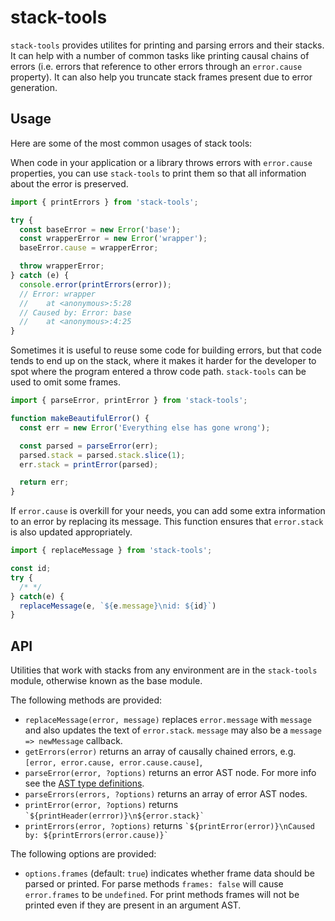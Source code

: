 # stack-tools

`stack-tools` provides utilites for printing and parsing errors and their stacks. It can help with a number of common tasks like printing causal chains of errors (i.e. errors that reference to other errors through an `error.cause` property). It can also help you truncate stack frames present due to error generation.

## Usage

Here are some of the most common usages of stack tools:

When code in your application or a library throws errors with `error.cause` properties, you can use `stack-tools` to print them so that all information about the error is preserved.

```js
import { printErrors } from 'stack-tools';

try {
  const baseError = new Error('base');
  const wrapperError = new Error('wrapper');
  baseError.cause = wrapperError;

  throw wrapperError;
} catch (e) {
  console.error(printErrors(error));
  // Error: wrapper
  //    at <anonymous>:5:28
  // Caused by: Error: base
  //    at <anonymous>:4:25
}
```

Sometimes it is useful to reuse some code for building errors, but that code tends to end up on the stack, where it makes it harder for the developer to spot where the program entered a throw code path. `stack-tools` can be used to omit some frames.

```js
import { parseError, printError } from 'stack-tools';

function makeBeautifulError() {
  const err = new Error('Everything else has gone wrong');

  const parsed = parseError(err);
  parsed.stack = parsed.stack.slice(1);
  err.stack = printError(parsed);

  return err;
}
```

If `error.cause` is overkill for your needs, you can add some extra information to an error by replacing its message. This function ensures that `error.stack` is also updated appropriately.

```js
import { replaceMessage } from 'stack-tools';

const id;
try {
  /* */
} catch(e) {
  replaceMessage(e, `${e.message}\nid: ${id}`)
}
```

## API

Utilities that work with stacks from any environment are in the `stack-tools` module, otherwise known as the base module.

The following methods are provided:

- `replaceMessage(error, message)` replaces `error.message` with `message` and also updates the text of `error.stack`. `message` may also be a `message => newMessage` callback.
- `getErrors(error)` returns an array of causally chained errors, e.g. `[error, error.cause, error.cause.cause]`,
- `parseError(error, ?options)` returns an error AST node. For more info see the [AST type definitions](https://github.com/stack-tools-js/stack-tools/tree/trunk/packages/stack-tools/lib/ast.d.ts).
- `parseErrors(errors, ?options)` returns an array of error AST nodes.
- `printError(error, ?options)` returns `` `${printHeader(errror)}\n${error.stack}` ``
- `printErrors(error, ?options)` returns `` `${printError(error)}\nCaused by: ${printErrors(error.cause)}` ``

The following options are provided:

- `options.frames` (default: `true`) indicates whether frame data should be parsed or printed. For parse methods `frames: false` will cause `error.frames` to be `undefined`. For print methods frames will not be printed even if they are present in an argument AST.
